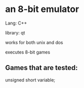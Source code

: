 # an 8-bit emulator

Lang: C++

library: qt

works for both unix and dos

executes 8-bit games


## Games that are tested:

unsigned short variable;
